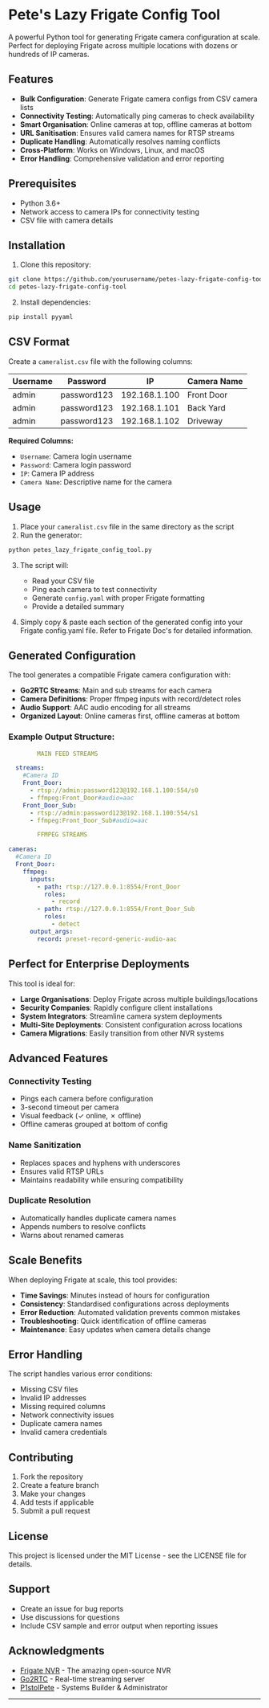 # Pete's Lazy Frigate Config Tool

A powerful Python tool for generating Frigate camera configuration at scale. Perfect for deploying Frigate across multiple locations with dozens or hundreds of IP cameras.

## Features

- **Bulk Configuration**: Generate Frigate camera configs from CSV camera lists
- **Connectivity Testing**: Automatically ping cameras to check availability
- **Smart Organisation**: Online cameras at top, offline cameras at bottom
- **URL Sanitisation**: Ensures valid camera names for RTSP streams
- **Duplicate Handling**: Automatically resolves naming conflicts
- **Cross-Platform**: Works on Windows, Linux, and macOS
- **Error Handling**: Comprehensive validation and error reporting

## Prerequisites

- Python 3.6+
- Network access to camera IPs for connectivity testing
- CSV file with camera details

## Installation

1. Clone this repository:
```bash
git clone https://github.com/yourusername/petes-lazy-frigate-config-tool.git
cd petes-lazy-frigate-config-tool
```

2. Install dependencies:
```bash
pip install pyyaml
```

## CSV Format

Create a `cameralist.csv` file with the following columns:

| Username | Password | IP | Camera Name |
|----------|----------|----|-----------| 
| admin | password123 | 192.168.1.100 | Front Door |
| admin | password123 | 192.168.1.101 | Back Yard |
| admin | password123 | 192.168.1.102 | Driveway |

**Required Columns:**
- `Username`: Camera login username
- `Password`: Camera login password  
- `IP`: Camera IP address
- `Camera Name`: Descriptive name for the camera

## Usage

1. Place your `cameralist.csv` file in the same directory as the script
2. Run the generator:
```bash
python petes_lazy_frigate_config_tool.py
```

3. The script will:
   - Read your CSV file
   - Ping each camera to test connectivity
   - Generate `config.yaml` with proper Frigate formatting
   - Provide a detailed summary

4. Simply copy & paste each section of the generated config into your Frigate config.yaml file. Refer to Frigate Doc's for detailed information.
## Generated Configuration

The tool generates a compatible Frigate camera configuration with:

- **Go2RTC Streams**: Main and sub streams for each camera
- **Camera Definitions**: Proper ffmpeg inputs with record/detect roles
- **Audio Support**: AAC audio encoding for all streams
- **Organized Layout**: Online cameras first, offline cameras at bottom

### Example Output Structure:
```yaml
        MAIN FEED STREAMS

  streams:
    #Camera ID
    Front_Door:
      - rtsp://admin:password123@192.168.1.100:554/s0
      - ffmpeg:Front_Door#audio=aac
    Front_Door_Sub:
      - rtsp://admin:password123@192.168.1.100:554/s1
      - ffmpeg:Front_Door_Sub#audio=aac

        FFMPEG STREAMS

cameras:
  #Camera ID
  Front_Door:
    ffmpeg:
      inputs:
        - path: rtsp://127.0.0.1:8554/Front_Door
          roles:
            - record
        - path: rtsp://127.0.0.1:8554/Front_Door_Sub
          roles:
            - detect
      output_args:
        record: preset-record-generic-audio-aac
```

## Perfect for Enterprise Deployments

This tool is ideal for:

- **Large Organisations**: Deploy Frigate across multiple buildings/locations
- **Security Companies**: Rapidly configure client installations
- **System Integrators**: Streamline camera system deployments
- **Multi-Site Deployments**: Consistent configuration across locations
- **Camera Migrations**: Easily transition from other NVR systems

## Advanced Features

### Connectivity Testing
- Pings each camera before configuration
- 3-second timeout per camera
- Visual feedback (✓ online, ✗ offline)
- Offline cameras grouped at bottom of config

### Name Sanitization
- Replaces spaces and hyphens with underscores
- Ensures valid RTSP URLs
- Maintains readability while ensuring compatibility

### Duplicate Resolution
- Automatically handles duplicate camera names
- Appends numbers to resolve conflicts
- Warns about renamed cameras

## Scale Benefits

When deploying Frigate at scale, this tool provides:

- **Time Savings**: Minutes instead of hours for configuration
- **Consistency**: Standardised configurations across deployments
- **Error Reduction**: Automated validation prevents common mistakes
- **Troubleshooting**: Quick identification of offline cameras
- **Maintenance**: Easy updates when camera details change

## Error Handling

The script handles various error conditions:

- Missing CSV files
- Invalid IP addresses
- Missing required columns
- Network connectivity issues
- Duplicate camera names
- Invalid camera credentials

## Contributing

1. Fork the repository
2. Create a feature branch
3. Make your changes
4. Add tests if applicable
5. Submit a pull request

## License

This project is licensed under the MIT License - see the LICENSE file for details.

## Support

- Create an issue for bug reports
- Use discussions for questions
- Include CSV sample and error output when reporting issues

## Acknowledgments

- [Frigate NVR](https://github.com/blakeblackshear/frigate) - The amazing open-source NVR
- [Go2RTC](https://github.com/AlexxIT/go2rtc) - Real-time streaming server
- [P1stolPete](https://github.com/P1stolPete) - Systems Builder & Administrator

---
